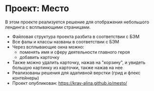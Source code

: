 # Проект: Место

В этом проекте реализуется решение для отображения небольшого лендинга с всплывающими страницами.

* Файловая структура проекта разбита в соответствии с БЭМ
* Все фалы и классы названы в соответствии с БЭМ
* Через всплывающие окна можно:
   - поменять имя и сферу деятельности главного героя
   - добавить карточку
* Также можно удалить карточку, нажав на "корзину", и увидеть большую картинку из карточки, также нажав на нее   
* Реализованы решения для адапивной верстки (грид и флекс контейнеры)
* Проект опубликован: https://krav-alina.github.io/mesto/
